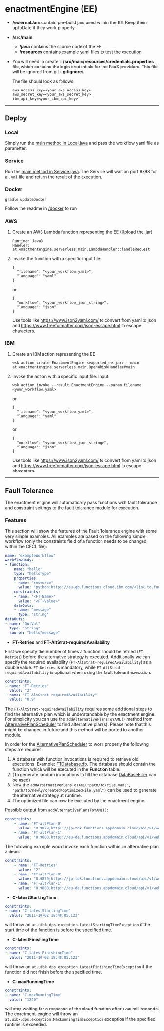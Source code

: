 # enactmentEngine (EE)

- **/externalJars** contain pre-build jars used within the EE. Keep them upToDate if they work properly.
- **/src/main** 
    - **/java** contains the source code of the EE.
    - **/resources** contains example yaml files to test the execution
- You will need to create a **/src/main/resources/credentials.properties** file, which contains the login credentials for the FaaS providers. This file will be ignored from git (**.gitignore**).

    The file should look as follows:
    ````
    aws_access_key=<your_aws_access_key>
    aws_secret_key=<your_aws_secret_key>
    ibm_api_key=<your_ibm_api_key>
    ````
    
---------------
    
## Deploy

### Local
Simply run the [main method in Local.java](src/main/java/at/enactmentengine/serverless/main/Local.java) and pass the workflow yaml file as parameter.

### Service
Run the [main method in Service.java](src/main/java/at/enactmentengine/serverless/main/Service.java). The Service will wait on port 9898 for a `.yml` file and return the result of the execution.

### Docker
````
gradle updateDocker
````
Follow the readme in [/docker](docker) to run

### AWS
1. Create an AWS Lambda function representing the EE (Upload the .jar)
   ````
   Runtime: Java8
   Handler: at.enactmentengine.serverless.main.LambdaHandler::handleRequest
   ````
2. Invoke the function with a specific input file:
    ````
    {
      "filename": "<your_workflow.yaml>",
      "language": "yaml"
    }
    ````
    or
    ````
    {
      "workflow": "<your_workflow_json_string>",
      "language": "json"
    }
    ````
    Use tools like https://www.json2yaml.com/ to convert from yaml to json and https://www.freeformatter.com/json-escape.html to escape characters.
    
### IBM
1. Create an IBM action representing the EE
    ````
    wsk action create EnactmentEngine <exported_ee.jar> --main at.enactmentengine.serverless.main.OpenWhiskHandler#main
    ````
2. Invoke the action with a specific input file:
    Input:
    ````
    wsk action invoke --result EnactmentEngine --param filename <your_workflow.yaml>
    ````
    or
    ````
    {
      "filename": "<your_workflow.yaml>",
      "language": "yaml"
    }
    ````
    or
    ````
    {
      "workflow": "<your_workflow_json_string>",
      "language": "json"
    }
    ````
    Use tools like https://www.json2yaml.com/ to convert from yaml to json and https://www.freeformatter.com/json-escape.html to escape characters.

---------------
	
## Fault Tolerance

The enactment engine will automatically pass functions with fault tolerance and constraint settings to the fault tolerance module for execution.

### Features

This section will show the features of the Fault Tolerance engine with some very simple examples. All examples are based on the following simple workflow (only the constraints field of a function needs to be changed within the CFCL file):
````yaml
name: "exampleWorkflow"
workflowBody:
- function:
    name: "hello"
    type: "helloType"
    properties:
    - name: "resource"
      value: "python:https://eu-gb.functions.cloud.ibm.com/<link.to.function>/hello.json"
    constraints:
    - name: "<FT-Name>"
      value: "<FT-Value>"
    dataOuts:
    - name: "message"
      type: "string"
dataOuts:
- name: "OutVal"
  type: "string"
  source: "hello/message"
````

- **FT-Retries** and **FT-AltStrat-requiredAvailability**

First we specify the number of times a function should be retried (`FT-Retries`) before the alternative strategy is executed. Additionally we can specify the required availability (`FT-AltStrat-requiredAvailability`) as a double value. `FT-Retries` is mandatory, while `FT-AltStrat-requiredAvailability` is optional when using the fault tolerant execution. 

````yaml
constraints:
- name: "FT-Retries"
  value: "2"
- name: "FT-AltStrat-requiredAvailability"
  value: "0.9"
````

The `FT-AltStrat-requiredAvailability` requires some additional steps to find the alternative plan which is understandable by the enactment engine. For simplicity you can use the `addAlternativePlansToYAML()` method from [AlternativePlanScheduler](src/main/java/at/enactmentengine/serverless/scheduler/AlternativePlanScheduler.java) to find alternative plan(s). Please note that this might be changed in future and this method will be ported to another module. 

In order for the [AlternativePlanScheduler](src/main/java/at/enactmentengine/serverless/scheduler/AlternativePlanScheduler.java) to work properly the following steps are required:

1. A database with function invocations is required to retrieve old executions. Example: [FTDatabase.db](Database/FTDatabase.db). The database should contain the function which will be executed in the **Function** table.
2. (To generate random invocations to fill the database [DataBaseFiller](src/main/java/at/enactmentengine/serverless/main/DataBaseFiller.java) can be used) 
3. Now the `addAlternativePlansToYAML("path/to/file.yaml", "path/to/newly/created/optimizedFile.yaml")` can be used to generate the alternative strategy at runtime.
4. The optimized file can now be executed by the enactment engine.

Possible output from `addAlternativePlansToYAML()`:
````yaml
constraints:
    - name: "FT-AltPlan-0"
      value: "0.9879;https://jp-tok.functions.appdomain.cloud/api/v1/web/<link.to.function>/hello.json;https://eu-gb.functions.cloud.ibm.com/api/v1/web/<link.to.function>/hello.json;"
    - name: "FT-AltPlan-1"
      value: "0.9808;https://eu-de.functions.appdomain.cloud/api/v1/web/<link.to.function>/hello.json;https://us-south.functions.appdomain.cloud/api/v1/web/<link.to.function>/hello.json;"
````

The following example would invoke each function within an alternative plan `2` times:
````yaml
constraints:
    - name: "FT-Retries"
      value: "2"
    - name: "FT-AltPlan-0"
      value: "0.9879;https://jp-tok.functions.appdomain.cloud/api/v1/web/<link.to.function>/hello.json;https://eu-gb.functions.cloud.ibm.com/api/v1/web/<link.to.function>/hello.json;"
    - name: "FT-AltPlan-1"
      value: "0.9808;https://eu-de.functions.appdomain.cloud/api/v1/web/<link.to.function>/hello.json;https://us-south.functions.appdomain.cloud/api/v1/web/<link.to.function>/hello.json;"
````

- **C-latestStartingTime**

````yaml
constraints:
- name: "C-latestStartingTime"
  value: "2011-10-02 18:48:05.123"
````

will throw an `at.uibk.dps.exception.LatestStartingTimeException` if the start time of the function is before the specified time. 

- **C-latestFinishingTime**

````yaml
constraints:
- name: "C-latestFinishingTime"
  value: "2011-10-02 18:48:05.123"
````

will throw an `at.uibk.dps.exception.LatestFinishingTimeException` if the function did not finish before the specified time.

- **C-maxRunningTime**

````yaml
constraints:
- name: "C-maxRunningTime"
  value: "1240"
````

will stop waiting for a response of the cloud function after `1240` milliseconds. The enactment-engine will throw an `at.uibk.dps.exception.MaxRunningTimeException` exception if the specified runtime is exceeded.



  